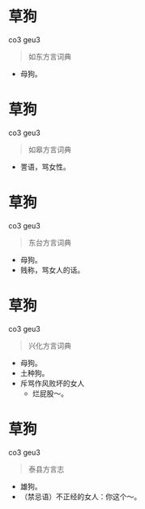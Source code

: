 # 草狗
co3 geu3
> 如东方言词典
- 母狗。

# 草狗
co3 geu3
> 如皋方言词典
- 詈语，骂女性。

# 草狗
co3 geu3
> 东台方言词典
- 母狗。
- 贱称，骂女人的话。

# 草狗
co3 geu3
> 兴化方言词典
- 母狗。
- 土种狗。
- 斥骂作风败坏的女人
  - 烂屁股～。

# 草狗
co3 geu3
> 泰县方言志
- 雄狗。
- （禁忌语）不正经的女人：你这个～。
